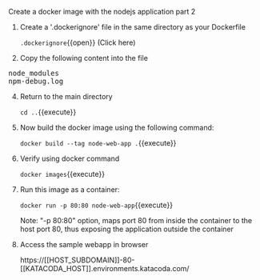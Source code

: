 Create a docker image with the nodejs application part 2

1. Create a '.dockerignore' file in the same directory as your Dockerfile
    
    `.dockerignore`{{open}} (Click here)
    
2. Copy the following content into the file

<pre class="file" data-target="clipboard">
node_modules
npm-debug.log
</pre>

4. Return to the main directory
    
    `cd ..`{{execute}}
    
3. Now build the docker image using the following command:

    `docker build --tag node-web-app .`{{execute}}

4. Verify using docker command
    
    `docker images`{{execute}}

5. Run this image as a container:

    `docker run -p 80:80 node-web-app`{{execute}}
    
    Note: "-p 80:80" option, maps port 80 from inside the container to the host port 80, thus exposing the application outside the container
    
6. Access the sample webapp in browser

    https://[[HOST_SUBDOMAIN]]-80-[[KATACODA_HOST]].environments.katacoda.com/
